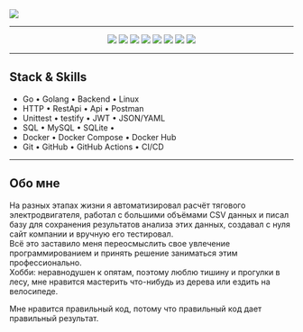 <img src="https://capsule-render.vercel.app/api?type=waving&height=150&color=50ba4e&text=Hi%20there! 𝙸'𝚖 Ilya&fontAlign=60&animation=fadeIn&reversal=false&fontColor=595959&fontSize=40&descAlignY=50&section=header&fontAlignY=38" />

---

<p align="center">
  <img src="https://img.shields.io/badge/Go-00ADD8?style=for-the-badge&logo=go&logoColor=white"/>
  <img src="https://img.shields.io/badge/Linux-FCC624?style=for-the-badge&logo=linux&logoColor=white"/>
  <img src="https://img.shields.io/badge/REST%20API-%23266999.svg?style=for-the-badge"/>
  <img src="https://img.shields.io/badge/mysql-4479A1?style=for-the-badge&logo=mysql&logoColor=white"/>
  <img src="https://img.shields.io/badge/Sqlite-003B57?style=for-the-badge&logo=sqlite&logoColor=white"/>
  <img src="https://img.shields.io/badge/Docker-2496ED?style=for-the-badge&logo=docker&logoColor=white"/>
  <img src="https://img.shields.io/badge/Git-F05032?style=for-the-badge&logo=git&logoColor=white"/>
  <img src="https://img.shields.io/badge/Github-181717?style=for-the-badge&logo=github&logoColor=white"/>
</p>

---

## Stack & Skills

- Go • Golang • Backend • Linux 
- HTTP • RestApi • Api • Postman 
- Unittest • testify • JWT • JSON/YAML 
- SQL • MySQL • SQLite • 
- Docker • Docker Compose • Docker Hub 
- Git • GitHub • GitHub Actions • CI/CD 

---

## Обо мне

На разных этапах жизни я автоматизировал расчёт тягового электродвигателя, работал с большими объёмами CSV данных и писал базу для сохранения результатов анализа этих данных, создавал с нуля сайт компании и вручную его тестировал.  
Всё это заставило меня переосмыслить свое увлечение программированием и принять решение заниматься этим профессионально.  
Хобби: неравнодушен к опятам, поэтому люблю тишину и прогулки в лесу, мне нравится
мастерить что-нибудь из дерева или ездить на велосипеде.  

Мне нравится правильный код, потому что правильный код дает правильный результат.

  

